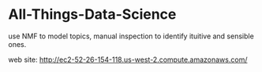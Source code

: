 # All-Things-Data-Science

use NMF to model topics, manual inspection to identify ituitive and sensible ones.  

web site: http://ec2-52-26-154-118.us-west-2.compute.amazonaws.com/
